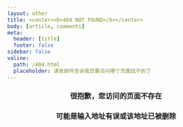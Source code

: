 ```yaml
---
layout: other
title: <center><b>404 NOT FOUND</b></center>
body: [article, comments]
meta: 
  header: [title]
  footer: false
sidebar: false
valine:
  path: /404.html
  placeholder: 请发邮件告诉我您要访问哪个页面找不到了
---
```

### **<center>很抱歉，您访问的页面不存在</center>**
### **<center>可能是输入地址有误或该地址已被删除</center>**

